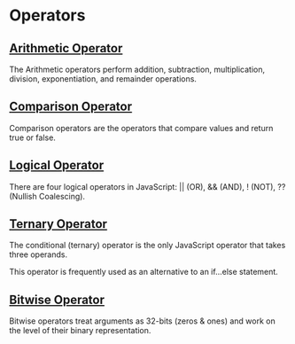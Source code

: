 # Operators

## [Arithmetic Operator](/JavaScript/Lenguage/operators/arithmetic-operator.js)

The Arithmetic operators perform addition, subtraction, multiplication, division, exponentiation, and remainder operations.

## [Comparison Operator](/JavaScript/Lenguage/operators/comparison-operator.js)

Comparison operators are the operators that compare values and return true or false.

## [Logical Operator](/JavaScript/Lenguage/operators/logical-operator.js)

There are four logical operators in JavaScript: || (OR), && (AND), ! (NOT), ?? (Nullish Coalescing).

## [Ternary Operator](/JavaScript/Lenguage/operators/ternary-operator.js)

The conditional (ternary) operator is the only JavaScript operator that takes three operands.

This operator is frequently used as an alternative to an if...else statement.

## [Bitwise Operator](/JavaScript/Lenguage/operators/bitwise-operator.js)

Bitwise operators treat arguments as 32-bits (zeros & ones) and work on the level of their binary representation.
